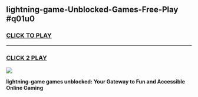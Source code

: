 
## lightning-game-Unblocked-Games-Free-Play #q01u0
<h3>
<a href="https://us.freeplayer.one?title=lightning-game&ref=9M">CLICK TO PLAY</a></h3>
<hr>

<h3>
<a href="https://us.freeplayer.one?title=lightning-game&ref=9M">CLICK 2 PLAY</a>
  
</h3>

<a href="https://us.freeplayer.one?title=lightning-game&ref=9M"><img src="https://clearcache.store/games.png"></a>


**lightning-game games unblocked: Your Gateway to Fun and Accessible Online Gaming**
